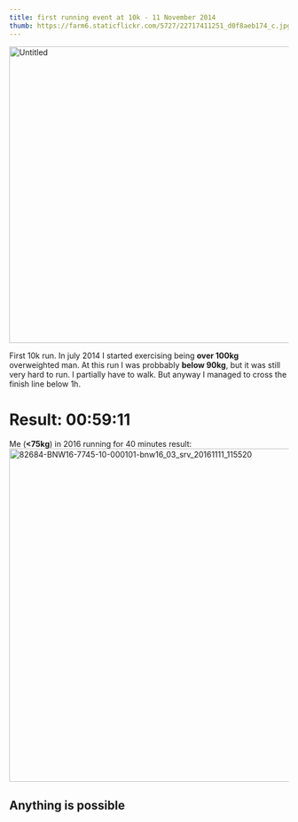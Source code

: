 ```yaml
---
title: first running event at 10k - 11 November 2014
thumb: https://farm6.staticflickr.com/5727/22717411251_d0f8aeb174_c.jpg
---
```



<a data-flickr-embed="true"  href="https://www.flickr.com/photos/49424339@N02/22717411251/in/album-72157660636941126/" title="Untitled"><img src="https://farm6.staticflickr.com/5727/22717411251_d0f8aeb174_c.jpg" width="800" height="534" alt="Untitled"></a><script async src="//embedr.flickr.com/assets/client-code.js" charset="utf-8"></script>


First 10k run. In july 2014 I started exercising being **over 100kg** overweighted man. At this run I was probbably **below 90kg**, but it was still very hard to run. I partially have to walk. But anyway I managed to cross the finish line below 1h.

Result: 00:59:11
================


Me (**<75kg**) in 2016 running for 40 minutes result:
<a data-flickr-embed="true"  href="https://www.flickr.com/photos/49424339@N02/31062432916/in/album-72157672762896574/" title="82684-BNW16-7745-10-000101-bnw16_03_srv_20161111_115520"><img src="https://farm6.staticflickr.com/5565/31062432916_9f176b7162_c.jpg" width="800" height="600" alt="82684-BNW16-7745-10-000101-bnw16_03_srv_20161111_115520"></a><script async src="//embedr.flickr.com/assets/client-code.js" charset="utf-8"></script>

Anything is possible
--------------------
